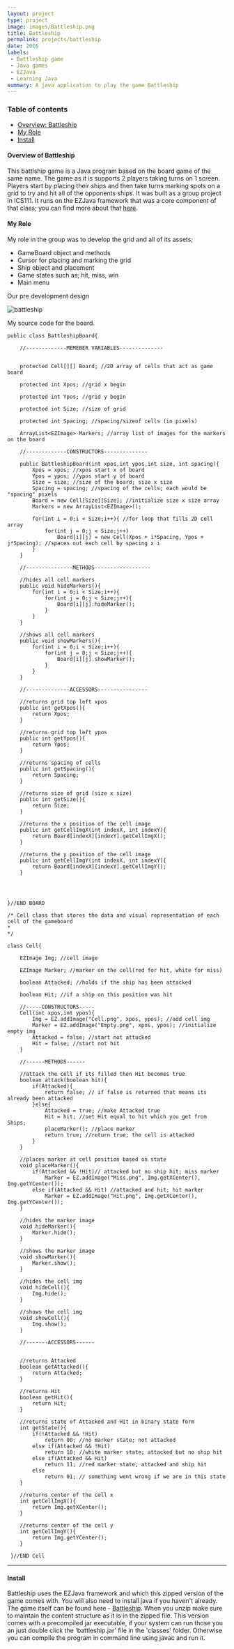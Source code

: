 ```yaml
---
layout: project
type: project
image: images/Battleship.png
title: Battleship
permalink: projects/battleship
date: 2016
labels:
 - Battleship game
 - Java games
 - EZJava
 - Learning Java
summary: A java application to play the game Battleship
---
```


### Table of contents

* [Overview: Battleship](#overview-of-battleship)
* [My Role](#my-role)
* [Install](#install)

#### Overview of Battleship
This battlship game is a Java program based on the board game of the same name. The game as it is supports 2 players taking turns on 1 screen. Players start by placing their ships and then take turns marking spots on a grid to try and hit all of the opponents ships. It was built as a group project in ICS111. It runs on the EZJava framework that was a core component of that class; you can find more about that [here](http://www2.hawaii.edu/~dylank/ics111/).

#### My Role
My role in the group was to develop the grid and all of its assets;
<ul>
 <li>GameBoard object and methods</li>
 <li>Cursor for placing and marking the grid</li>
 <li>Ship object and placement</li>
 <li>Game states such as; hit, miss, win</li>
 <li>Main menu</li>
</ul>  

Our pre development design

![battleship](/images/Battleship-Game.png)

My source code for the board.
```
public class BattleshipBoard{

	//-------------MEMEBER VARIABLES--------------
	
	
	protected Cell[][] Board; //2D array of cells that act as game board
	
	protected int Xpos; //grid x begin
	
	protected int Ypos; //grid y begin
	
	protected int Size; //size of grid
	
	protected int Spacing; //spacing/sizeof cells (in pixels)

	ArrayList<EZImage> Markers; //array list of images for the markers on the board

	//-------------CONSTRUCTORS--------------
	
	public BattleshipBoard(int xpos,int ypos,int size, int spacing){
		Xpos = xpos; //xpos start x of board
		Ypos = ypos; //ypos start y of board
		Size = size; //size of the board; size x size
		Spacing = spacing; //spacing of the cells; each would be "spacing" pixels
		Board = new Cell[Size][Size]; //initialize size x size array
		Markers = new ArrayList<EZImage>();
		
		for(int i = 0;i < Size;i++){ //for loop that fills 2D cell array
			for(int j = 0;j < Size;j++)
				Board[i][j] = new Cell(Xpos + i*Spacing, Ypos + j*Spacing); //spaces out each cell by spacing x i
		}
	}
	
	//---------------METHODS------------------

	//hides all cell markers
	public void hideMarkers(){
		for(int i = 0;i < Size;i++){
			for(int j = 0;j < Size;j++){
				Board[i][j].hideMarker();
			}
		}
	}
	
	//shows all cell markers
	public void showMarkers(){
		for(int i = 0;i < Size;i++){
			for(int j = 0;j < Size;j++){
				Board[i][j].showMarker();
			}
		}
	}

	//--------------ACCESSORS----------------
	
	//returns grid top left xpos
	public int getXpos(){
		return Xpos;
	}
	
	//returns grid top left ypos
	public int getYpos(){
		return Ypos;
	}
	
	//returns spacing of cells
	public int getSpacing(){
		return Spacing;
	}
	
	//returns size of grid (size x size)
	public int getSize(){
		return Size;
	}
	
	//returns the x position of the cell image
	public int getCellImgX(int indexX, int indexY){
		return Board[indexX][indexY].getCellImgX();
	}
	
	//returns the y position of the cell image
	public int getCellImgY(int indexX, int indexY){
		return Board[indexX][indexY].getCellImgY();
	}




}//END BOARD

/* Cell class that stores the data and visual representation of each cell of the gameboard
*
*/

class Cell{
	
	EZImage Img; //cell image
	
	EZImage Marker; //marker on the cell(red for hit, white for miss)
	
	boolean Attacked; //holds if the ship has been attacked
	
	boolean Hit; //if a ship on this position was hit
	
	//-----CONSTRUCTORS-----
	Cell(int xpos,int ypos){
		Img = EZ.addImage("Cell.png", xpos, ypos); //add cell img
		Marker = EZ.addImage("Empty.png", xpos, ypos); //initialize empty img
		Attacked = false; //start not attacked
		Hit = false; //start not hit
	}
	
	//------METHODS------
	
	//attack the cell if its filled then Hit becomes true
	boolean attack(boolean hit){
		if(Attacked){
			return false; // if false is returned that means its already been attacked
		}else{
			Attacked = true; //make Attacked true
			Hit = hit; //set Hit equal to hit which you get from Ships;
			placeMarker(); //place marker
			return true; //return true; the cell is attacked
		}
	}
	
	//places marker at cell position based on state
	void placeMarker(){
		if(Attacked && !Hit)// attacked but no ship hit; miss marker
			Marker = EZ.addImage("Miss.png", Img.getXCenter(), Img.getYCenter());
		else if(Attacked && Hit) //attacked and hit; hit marker
			Marker = EZ.addImage("Hit.png", Img.getXCenter(), Img.getYCenter());
	}
	
	//hides the marker image
	void hideMarker(){
		Marker.hide();
	}
	
	//shows the marker image
	void showMarker(){
		Marker.show();
	}
	
	//hides the cell img
	void hideCell(){
		Img.hide();
	}
	
	//shows the cell img
	void showCell(){
		Img.show();
	}
	
	//-------ACCESSORS------
	
	
	//returns Attacked
	boolean getAttacked(){
		return Attacked; 
	}
	
	//returns Hit
	boolean getHit(){
		return Hit;
	}
	
	//returns state of Attacked and Hit in binary state form
	int getState(){
		if(!Attacked && !Hit)
			return 00; //no marker state; not attacked
		else if(Attacked && !Hit) 
			return 10; //white marker state; attacked but no ship hit
		else if(Attacked && Hit)
			return 11; //red marker state; attacked and ship hit
		else
			return 01; // something went wrong if we are in this state
	}
	
	//returns center of the cell x
	int getCellImgX(){
		return Img.getXCenter();
	}
	
	//returns center of the cell y
	int getCellImgY(){
		return Img.getYCenter();
	}
	
 }//END Cell
```
<hr>

#### Install
Battleship uses the EZJava framework and which this zipped version of the game comes with. You will also need to install java if you haven't already. The game itself can be found here - [Battleship](https://drive.google.com/open?id=1O6GzvBqtqb3qP90XlbRyO4JCSx5FweIa). When you unzip make sure to maintain the content structure as it is in the zipped file.
This version comes with a precompiled jar executable, if your system can run those you an just double click the 'battleship.jar' file in the 'classes' folder. Otherwise you can compile the program in command line using javac and run it.